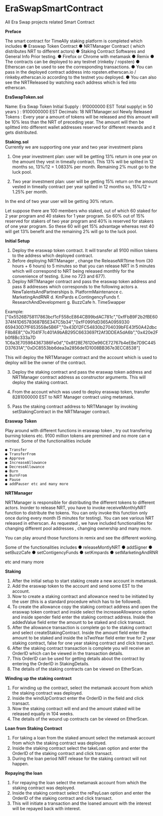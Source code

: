 # EraSwapSmartContract

All Era Swap projects related Smart Contract

<b>Preface</b>

The smart contract for TimeAlly staking platform is completed which
includes
● Eraswap Token Contract
● NRTManager Contract ( which distributes NRT to different actors)
● Staking Contract Softwares and General Info Prior testing.
● Firefox or Chrome with metamask
● Remix
● The contracts can be deployed to any testnet (rinkeby / ropsten)
● Etherscan can be used to see the corresponding transactions.
● You can pass in the deployed contract address into ropsten.etherscan.io / rinkeby.etherscan.io according to the testnet you deployed.
● You can also see the NRTReleased by watching each address which is fed into etherscan.

<b>EraSwapToken.sol</b><br>
 
Name: Era Swap Token
Initial Supply : 910000000 EST
Total supply( in 50 years ) : 9100000000 EST
Decimals: 18
NRTManager.sol
Newly Released Tokens : Every year a amount of tokens will be released and this amount will be 10% less than the NRT of preceding year.
The amount will then be splitted into different wallet addresses reserved for different rewards
and it gets distributed.

<b>Staking.sol</b><br>
Currently we are supporting one year and two year investment plans

1. One year investment plan: user will be getting 13% return in one year on the amount they
vest in timeally contract. This 13% will be splited in 12 months so, 13%/12 = 1.0833% per
month. Remaining 2% must go to the luck pool.

2. Two year investment plan: user will be getting 15% return on the amount vested in timeally
contract per year splited in 12 months so, 15%/12 = 1.25% per month.

In the end of two year user will be getting 30% return.

Let suppose there are 100 members who staked, out of which 60 staked for 2 year program and 40 stakes for 1 year program. So 60% out of 15% reserved for stakers of two year program and 40% is reserved for stakers of one year program.
So these 60 will get 15% advantage whereas rest 40 will get 13% benefit and the remaining 2% will go to the luck pool.

<b>Initial Setup</b><br>

1. Deploy the eraswap token contract. It will transfer all 9100 million tokens to the address which deployed contract.
2. Before deploying NRTManager , change the ReleaseNRTtime from (30 hours + 6 hours) to 5 minutes so that you can release NRT in 5
minutes which will correspond to NRT being released monthly for the convenience of testing. (Line no 723 and 677).
3. Deploy NRTManager contract and pass the eraswap token address and pass 8 addresses which corresponds to the following actors
    a. NewTalentsAndPartnerships
    b. PlatformMaintenance
    c. MarketingAndRNR
    d. KmPards
    e.ContingencyFunds
    f. ResearchAndDevelopment
    g. BuzzCafe
    h. TimeSwapper

Example:
["0x5526B758117863bcf1cF558cE864CB99bdAC781c","0xfFbB9F2b2fBE60374f41D65783687B5E347C5b34","0xfF0991dD365A0959330
659430D7fF653558e5B6F","0x43D12FC54830b2704039bFE43f50A42dbcF8b8E8","0x7041F7c401A9bAB295C6633697f2Af3DDEA5dA6b","0x420e2Fb0f8Bc333a7D
1C6a3E705984367386Fe0d","0x8f28E76120e96CE72767b4eEBe7D9C445D37631A","0xDC8553bb6dea3a2856de1D1008BB367e3ECC8538"]

This will deploy the NRTManager contract and the account which is
used to deploy will be the owner of the contract.

3. Deploy the staking contract and pass the eraswap token address and
NRTManager contract address as constructor arguments. This will
deploy the staking contract.

4. From the account which was used to deploy eraswap token, transfer
8281000000 EST to NRT Manager contract using metamask.

5. Pass the staking contract address to NRTManager by invoking
setStakingContract in the NRTManager contract.

<b>Eraswap Token</b><br>

Play around with different functions in eraswap token , try out transfering
burning tokens etc. 9100 million tokens are premined and no more can e
minted. Some of the functionalities include

    ● Transfer
    ● TransferFrom
    ● Approve
    ● IncreaseAllowance
    ● DecreseAllowance
    ● Burn
    ● BurnFrom
    ● Pause
    ● addPauser etc and many more

<b>NRTManager</b>

NRTManager is responsible for distributing the different tokens to different actors. Inorder to release NRT, you have to invoke receiveMonthlyNRT function to distribute the tokens. You can only invoke this function only once during every month (5 minutes for testing). You can see various NRT released in etherscan. As requested , we have included functionalities for changing different pool addresses , changing ownership and many more. 

You can play around those functions in remix and see the different working.

Some of the functionalities includes
● releaseMontlyNRT
● addSigner
● setBuzzCafe
● setContigencyFunds
● setKmpards
● setMarketingAndRNR

etc and many more

<b>Staking</b>
1. After the initial setup to start staking create a new account in metamask.
2. Add the eraswap token to the account and send some EST to the account.
3. Now to create a staking contract and allowance need to be initiated by the user (this is a standard procedure which has to be followed).
4. To create the allowance copy the staking contract address and open the eraswap token contract and inside select the increaseAllowance
option and inside spender field enter the staking contract address.
Inside the addedValue field enter the amount to be staked and click transact.
5. After the allowance transaction is complete go to the staking contract and select createStakingContract. Inside the amount field enter the amount to be staked and inside the isTwoYear field enter true for 2 year staking contract, false for one year staking contract and click transact.
6. After the staking contract transaction is complete you will receive an OrderID which can be viewed in the transaction details.
7. This OrderID can be used for getting details about the contract by entering the OrderID in StakingDetails.
8. The details of the staking contracts can be viewed on EtherScan. 

<b>Winding up the staking contract</b>

1. For winding up the contract, select the metamask account from which the staking contract was deployed.
2. Inside the windUpContract enter the OrderID in the field and click transact.
3. Now the staking contract will end and the amount staked will be released equally in 104 weeks.
4. The details of the wound up contracts can be viewed on EtherScan.

<b>Loan from Staking Contract</b>
1. For taking a loan from the staked amount select the metamask account from which the staking contract was deployed.
2. Inside the staking contract select the takeLoan option and enter the OrderID of the staking contract and click transact.
3. During the loan period NRT release for the staking contract will not happen.

<b>Repaying the loan</b>
1. For repaying the loan select the metamask account from which the staking contract was deployed.
2. Inside the staking contract select the rePayLoan option and enter the OrderID of the staking contract and click transact.
3. This will initiate a transaction and the loaned amount with the interest will be repayed back with interest.


